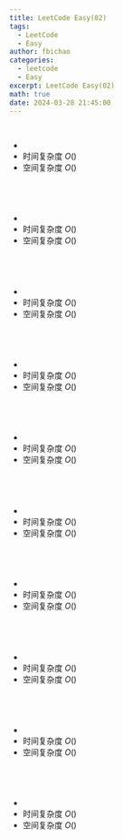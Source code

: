 ```yaml
---
title: LeetCode Easy(02)
tags:
  - LeetCode
  - Easy
author: fbichao
categories:
  - leetcode
  - Easy
excerpt: LeetCode Easy(02)
math: true
date: 2024-03-28 21:45:00
---
```


## []()

> 

```

```

- 
- 时间复杂度 $O()$
- 空间复杂度 $O()$

```

```

```C++


```





## []()

> 

```

```

- 
- 时间复杂度 $O()$
- 空间复杂度 $O()$

```

```

```C++


```




## []()

> 

```

```

- 
- 时间复杂度 $O()$
- 空间复杂度 $O()$

```

```

```C++


```




## []()

> 

```

```

- 
- 时间复杂度 $O()$
- 空间复杂度 $O()$

```

```

```C++


```




## []()

> 

```

```

- 
- 时间复杂度 $O()$
- 空间复杂度 $O()$

```

```

```C++


```




## []()

> 

```

```

- 
- 时间复杂度 $O()$
- 空间复杂度 $O()$

```

```

```C++


```




## []()

> 

```

```

- 
- 时间复杂度 $O()$
- 空间复杂度 $O()$

```

```

```C++


```




## []()

> 

```

```

- 
- 时间复杂度 $O()$
- 空间复杂度 $O()$

```

```

```C++


```



## []()

> 

```

```

- 
- 时间复杂度 $O()$
- 空间复杂度 $O()$

```

```

```C++


```



## []()

> 

```

```

- 
- 时间复杂度 $O()$
- 空间复杂度 $O()$

```

```

```C++


```
